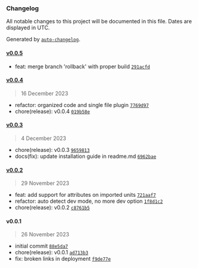 ### Changelog

All notable changes to this project will be documented in this file. Dates are displayed in UTC.

Generated by [`auto-changelog`](https://github.com/CookPete/auto-changelog).

#### [v0.0.5](https://github.com/henryhale/unit.js/compare/v0.0.4...v0.0.5)

- feat: merge branch 'rollback' with proper build [`291acfd`](https://github.com/henryhale/unit.js/commit/291acfd004fdcefecbf11b039e75e7d2b12d24da)

#### [v0.0.4](https://github.com/henryhale/unit.js/compare/v0.0.3...v0.0.4)

> 16 December 2023

- refactor: organized code and single file plugin [`7769d97`](https://github.com/henryhale/unit.js/commit/7769d976e30a7b80aa3fc31194cfe2cb1346ada4)
- chore(release): v0.0.4 [`019b58e`](https://github.com/henryhale/unit.js/commit/019b58e557e802afc2b7785a99b76989f07bd0ff)

#### [v0.0.3](https://github.com/henryhale/unit.js/compare/v0.0.2...v0.0.3)

> 4 December 2023

- chore(release): v0.0.3 [`9659813`](https://github.com/henryhale/unit.js/commit/9659813f989b92192e1a0e063e5576eb28ef5d9e)
- docs(fix): update installation guide in readme.md [`6962bae`](https://github.com/henryhale/unit.js/commit/6962bae166f0b58643c946c1817ab38ae1c9f5d6)

#### [v0.0.2](https://github.com/henryhale/unit.js/compare/v0.0.1...v0.0.2)

> 29 November 2023

- feat: add support for attributes on imported units [`721aaf7`](https://github.com/henryhale/unit.js/commit/721aaf7a10f6ca1a1efbf291db5f5ee01799d68a)
- refactor: auto detect dev mode, no more dev option [`1f8d1c2`](https://github.com/henryhale/unit.js/commit/1f8d1c2d3348cd2f4d2d311ec1af8ff5f2010131)
- chore(release): v0.0.2 [`c8761b5`](https://github.com/henryhale/unit.js/commit/c8761b507eb17f537cbbd0ddb55d04413550a004)

#### v0.0.1

> 26 November 2023

- initial commit [`88e5da7`](https://github.com/henryhale/unit.js/commit/88e5da7adbc765e4a2e7c190ae4223c0e239c0cf)
- chore(release): v0.0.1 [`ad713b3`](https://github.com/henryhale/unit.js/commit/ad713b3df6cec42ea217214dbe1058a49d7d0350)
- fix: broken links in deployment [`f9de77e`](https://github.com/henryhale/unit.js/commit/f9de77eb49a871b0e887d75949db6f0bd1519d4e)
